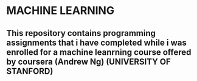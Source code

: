 # MACHINE LEARNING
##  This repository contains programming assignments that i have completed while i was enrolled for a machine leanrning course offered by coursera (Andrew Ng) (UNIVERSITY OF STANFORD)
